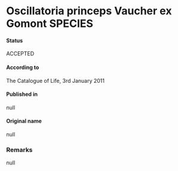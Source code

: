 # Oscillatoria princeps Vaucher ex Gomont SPECIES

#### Status
ACCEPTED

#### According to
The Catalogue of Life, 3rd January 2011

#### Published in
null

#### Original name
null

### Remarks
null